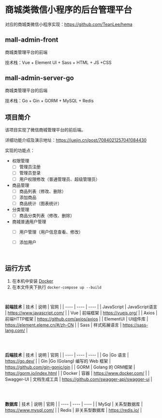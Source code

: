 # 商城类微信小程序的后台管理平台
对应的商城类微信小程序实现：https://github.com/TeanLee/hema
## mall-admin-front
商城类管理平台的前端

技术栈：Vue + Element UI + Sass + HTML + JS +CSS 

## mall-admin-server-go
商城类管理平台的后端

技术栈：Go + Gin + GORM + MySQL + Redis

## 项目简介
该项目实现了微信商城管理平台的前后端。

详细功能介绍及演示地址：https://juejin.cn/post/7084021257041084430

实现的功能点：
- 权限管理
    - [ ] 管理员注册
    - [ ] 管理员登录
    - [ ] 用户权限修改（普通管理员、超级管理员）
- 商品管理
    - [ ] 商品列表（修改、删除）
    - [ ] 添加商品
    - [ ] 商品统计（图表统计）
- 分类管理
    - [ ] 商品分类列表（修改、删除）
- 商城普通用户管理
    - [ ] 用户管理（用户信息查看、修改）
    - [ ] 添加用户


<br>

## 运行方式
1. 在本机中安装 [Docker](https://www.docker.com/)
2. 在本文件夹下执行 `docker-compose up --build`

<br>

**前端技术**
| 技术 | 说明 | 官网 |
|  ----  | ----  | ----  |
| JavaScript | JavaScript语言 | https://www.javascript.com/ |
| Vue | 前端框架 | https://vuejs.org/ |
| Axios | 前端HTTP框架 | <https://github.com/axios/axios> |
| ElementUI | UI组件库 | https://element.eleme.cn/#/zh-CN |
| Sass | 样式拓展语言 | https://sass-lang.com/ |

<br><br>

**后端技术**
| 技术 | 说明 | 官网 |
|  ----  | ----  | ----  |
| Go |Go 语言 | <https://go.dev/> |
| Gin |Go (Golang) 编写的 Web 框架 | <https://github.com/gin-gonic/gin> |
| GORM | Golang 的 ORM框架 | <https://gorm.io/index.html> |
| Docker | 容器 | https://www.docker.com/ |
| Swagger-UI | 文档生成工具 | <https://github.com/swagger-api/swagger-ui> |


<br><br>

**数据库**
| 技术 | 说明 | 官网 |
|  ----  | ----  | ----  |
| MySql | 关系型数据库 | https://www.mysql.com/ |
| Redis | 非关系型数据库 | https://redis.io/ |
